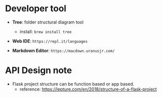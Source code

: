 # Developer tool
* __Tree__: 	folder structural diagram tool
	* install: ```brew install tree```

* __Web IDE__: ```https://repl.it/languages```

* __Markdown Editor__: ```https://macdown.uranusjr.com/```

# API Design note
* Flask project structure can be function based or app based.
	* reference: https://lepture.com/en/2018/structure-of-a-flask-project  


 